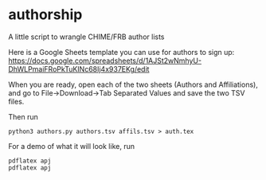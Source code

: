 # authorship
A little script to wrangle CHIME/FRB author lists

Here is a Google Sheets template you can use for authors to sign up:
https://docs.google.com/spreadsheets/d/1AJSt2wNmhyU-DhWLPmaiFRoPkTuKINc68Ij4x937EKg/edit

When you are ready, open each of the two sheets (Authors and
Affiliations), and go to File->Download->Tab Separated Values and save the two TSV files.

Then run
```
python3 authors.py authors.tsv affils.tsv > auth.tex
```

For a demo of what it will look like, run
```
pdflatex apj
pdflatex apj
```

